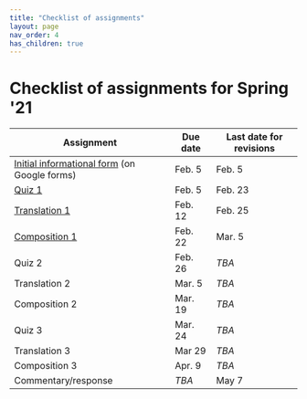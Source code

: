 ```yaml
---
title: "Checklist of assignments"
layout: page
nav_order: 4
has_children: true
---
```


# Checklist of assignments for Spring '21

| Assignment | Due date | Last date for revisions |
| --- | --- | --- |
| [Initial informational form](./infoform/)  (on Google forms) | Feb. 5 | Feb. 5 |
| [Quiz 1](./quiz1/) | Feb. 5 | Feb. 23 |
| [Translation 1](./translation1/) | Feb. 12 | Feb. 25 |
| [Composition 1](./composition1/) | Feb. 22 | Mar. 5|
| Quiz 2 | Feb. 26 | *TBA* |
| Translation 2 | Mar. 5 |  *TBA* |
| Composition 2 | Mar. 19 |  *TBA* |
| Quiz 3 | Mar. 24 |  *TBA* |
| Translation 3 | Mar 29 |  *TBA*|
| Composition 3 | Apr. 9  |  *TBA*|
| Commentary/response | *TBA* | May 7 |